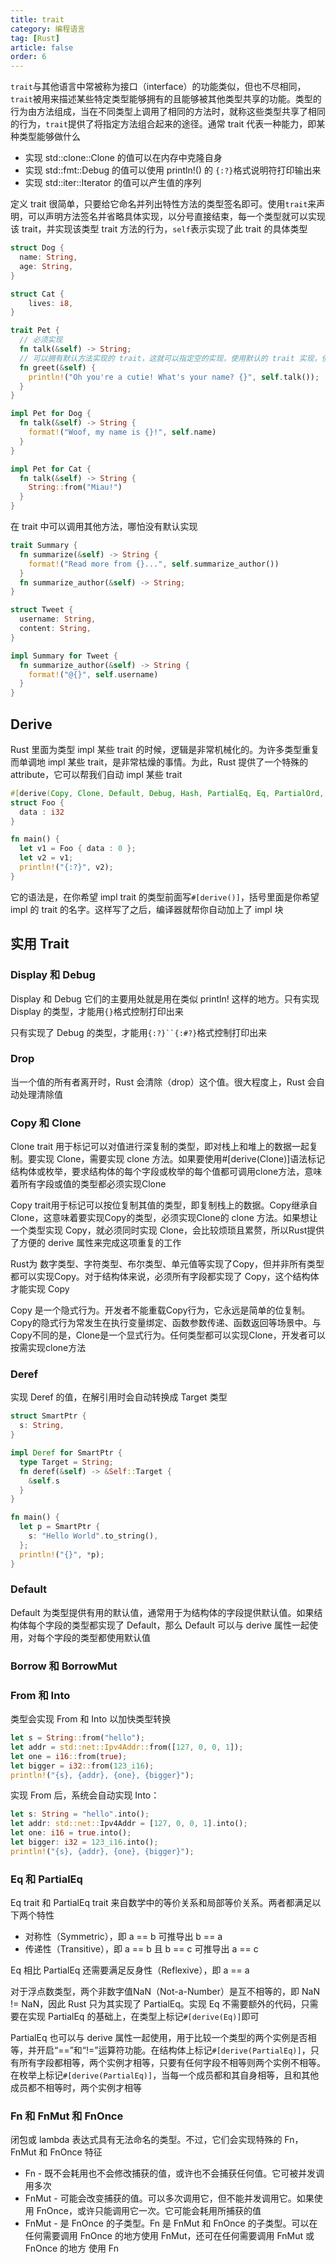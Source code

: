 ```yaml
---
title: trait
category: 编程语言
tag: [Rust]
article: false
order: 6
---
```


`trait`与其他语⾔中常被称为接口（interface）的功能类似，但也不尽相同，`trait`被用来描述某些特定类型能够拥有的且能够被其他类型共享的功能。类型的行为由方法组成，当在不同类型上调用了相同的方法时，就称这些类型共享了相同的行为，`trait`提供了将指定方法组合起来的途径。通常 trait 代表一种能力，即某种类型能够做什么

+ 实现 std::clone::Clone 的值可以在内存中克隆自身
+ 实现 std::fmt::Debug 的值可以使用 println!() 的 `{:?}`格式说明符打印输出来
+ 实现 std::iter::Iterator 的值可以产生值的序列

定义 trait 很简单，只要给它命名并列出特性方法的类型签名即可。使用`trait`来声明，可以声明方法签名并省略具体实现，以分号直接结束，每一个类型就可以实现该 trait，并实现该类型 trait 方法的行为，`self`表示实现了此 trait 的具体类型

```rust
struct Dog {
  name: String,
  age: String,
}

struct Cat {
    lives: i8,
}

trait Pet {
  // 必须实现
  fn talk(&self) -> String;
  // 可以拥有默认方法实现的 trait，这就可以指定空的实现，使用默认的 trait 实现，但也不会影响已有的实现，实现了重载
  fn greet(&self) {
    println!("Oh you're a cutie! What's your name? {}", self.talk());
  }
}

impl Pet for Dog {
  fn talk(&self) -> String {
    format!("Woof, my name is {}!", self.name)
  }
}

impl Pet for Cat {
  fn talk(&self) -> String {
    String::from("Miau!")
  }
}
```

在 trait 中可以调用其他方法，哪怕没有默认实现

```rust
trait Summary {
  fn summarize(&self) -> String {
    format!("Read more from {}...", self.summarize_author())
  }
  fn summarize_author(&self) -> String;
}

struct Tweet {
  username: String,
  content: String,
}

impl Summary for Tweet {
  fn summarize_author(&self) -> String {
    format!("@{}", self.username)
  }
}
```

<!-- to be updated -->

## Derive

Rust 里面为类型 impl 某些 trait 的时候，逻辑是非常机械化的。为许多类型重复而单调地 impl 某些 trait，是非常枯燥的事情。为此，Rust 提供了一个特殊的 attribute，它可以帮我们自动 impl 某些 trait

```rust
#[derive(Copy, Clone, Default, Debug, Hash, PartialEq, Eq, PartialOrd, Ord)]
struct Foo {
  data : i32
}

fn main() {
  let v1 = Foo { data : 0 };
  let v2 = v1;
  println!("{:?}", v2);
}
```

它的语法是，在你希望 impl trait 的类型前面写`#[derive()]`，括号里面是你希望 impl 的 trait 的名字。这样写了之后，编译器就帮你自动加上了 impl 块

## 实用 Trait

### Display 和 Debug

Display 和 Debug 它们的主要用处就是用在类似 println! 这样的地方。只有实现 Display 的类型，才能用`{}`格式控制打印出来

只有实现了 Debug 的类型，才能用`{:?}``{:#?}`格式控制打印出来

### Drop

当一个值的所有者离开时，Rust 会清除（drop）这个值。很大程度上，Rust 会自动处理清除值

### Copy 和 Clone

Clone trait 用于标记可以对值进行深复制的类型，即对栈上和堆上的数据一起复制。要实现 Clone，需要实现 clone 方法。如果要使用#[derive(Clone)]语法标记结构体或枚举，要求结构体的每个字段或枚举的每个值都可调用clone方法，意味着所有字段或值的类型都必须实现Clone

Copy trait用于标记可以按位复制其值的类型，即复制栈上的数据。Copy继承自Clone，这意味着要实现Copy的类型，必须实现Clone的 clone 方法。如果想让一个类型实现 Copy，就必须同时实现 Clone，会比较烦琐且累赘，所以Rust提供了方便的 derive 属性来完成这项重复的工作

Rust为 数字类型、字符类型、布尔类型、单元值等实现了Copy，但并非所有类型都可以实现Copy。对于结构体来说，必须所有字段都实现了 Copy，这个结构体才能实现 Copy

Copy 是一个隐式行为。开发者不能重载Copy行为，它永远是简单的位复制。Copy的隐式行为常发生在执行变量绑定、函数参数传递、函数返回等场景中。与Copy不同的是，Clone是一个显式行为。任何类型都可以实现Clone，开发者可以按需实现clone方法

### Deref

实现 Deref 的值，在解引用时会自动转换成 Target 类型

```rust
struct SmartPtr {
  s: String,
}

impl Deref for SmartPtr {
  type Target = String;
  fn deref(&self) -> &Self::Target {
    &self.s
  }
}

fn main() {
  let p = SmartPtr {
    s: "Hello World".to_string(),
  };
  println!("{}", *p);
}
```

### Default

Default 为类型提供有用的默认值，通常用于为结构体的字段提供默认值。如果结构体每个字段的类型都实现了 Default，那么 Default 可以与 derive 属性一起使用，对每个字段的类型都使用默认值

### Borrow 和 BorrowMut

### From 和 Into

类型会实现 From 和 Into 以加快类型转换

```rust
let s = String::from("hello");
let addr = std::net::Ipv4Addr::from([127, 0, 0, 1]);
let one = i16::from(true);
let bigger = i32::from(123_i16);
println!("{s}, {addr}, {one}, {bigger}");
```

实现 From 后，系统会自动实现 Into：

```rust
let s: String = "hello".into();
let addr: std::net::Ipv4Addr = [127, 0, 0, 1].into();
let one: i16 = true.into();
let bigger: i32 = 123_i16.into();
println!("{s}, {addr}, {one}, {bigger}");
```

### Eq 和 PartialEq

Eq trait 和 PartialEq trait 来自数学中的等价关系和局部等价关系。两者都满足以下两个特性

+ 对称性（Symmetric），即 a == b 可推导出 b == a
+ 传递性（Transitive），即 a == b 且 b == c 可推导出 a == c

Eq 相比 PartialEq 还需要满足反身性（Reflexive），即 a == a

对于浮点数类型，两个非数字值NaN（Not-a-Number）是互不相等的，即 NaN != NaN，因此 Rust 只为其实现了 PartialEq。实现 Eq 不需要额外的代码，只需要在实现 PartialEq 的基础上，在类型上标记`#[derive(Eq)]`即可

PartialEq 也可以与 derive 属性一起使用，用于比较一个类型的两个实例是否相等，并开启“==”和“!=”运算符功能。在结构体上标记`#[derive(PartialEq)]`，只有所有字段都相等，两个实例才相等，只要有任何字段不相等则两个实例不相等。在枚举上标记`#[derive(PartialEq)]`，当每一个成员都和其自身相等，且和其他成员都不相等时，两个实例才相等

<!-- to be updated -->

### Fn 和 FnMut 和 FnOnce

闭包或 lambda 表达式具有无法命名的类型。不过，它们会实现特殊的 Fn， FnMut 和 FnOnce 特征

+ Fn - 既不会耗用也不会修改捕获的值，或许也不会捕获任何值。它可被并发调用多次
+ FnMut - 可能会改变捕获的值。可以多次调用它，但不能并发调用它。如果使用 FnOnce，或许只能调用它一次。它可能会耗用所捕获的值
+ FnMut - 是 FnOnce 的子类型。Fn 是 FnMut 和 FnOnce 的子类型。可以在任何需要调用 FnOnce 的地方使用 FnMut，还可在任何需要调用 FnMut 或 FnOnce 的地方 使用 Fn
